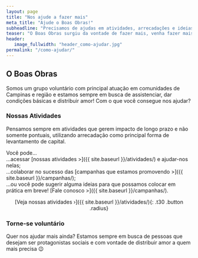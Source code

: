 ```yaml
---
layout: page
title: "Nos ajude a fazer mais"
meta_title: "Ajude o Boas Obras!"
subheadline: "Precisamos de ajudas em atividades, arrecadações e ideias 💡"
teaser: "O Boas Obras surgiu da vontade de fazer mais, venha fazer mais conosco!"
header:
   image_fullwidth: "header_como-ajudar.jpg"
permalink: "/como-ajudar/"
---
```


## O Boas Obras

Somos um grupo voluntário com principal atuação em comunidades de Campinas e região e estamos sempre em busca de assistenciar, dar condições básicas e distribuir amor! Com o que você consegue nos ajudar?

### Nossas Atividades

Pensamos sempre em atividades que gerem impacto de longo prazo e não somente pontuais, utilizando arrecadação como principal forma de levantamento de capital. 

Você pode...<br/>
...acessar [nossas atividades >]({{ site.baseurl }}/atividades/) e ajudar-nos nelas;<br/>
...colaborar no sucesso das [campanhas que estamos promovendo >]({{ site.baseurl }}/campanhas/);<br/>
...ou você pode sugerir alguma ideias para que possamos colocar em prática em breve! [Fale conosco >]({{ site.baseurl }}/campanhas/).

<div class="row" style="text-align: center;" markdown="1">
[Veja nossas atividades ›]({{ site.baseurl }}/atividades/){: .t30 .button .radius}
</div>

### Torne-se voluntário

Quer nos ajudar mais ainda? Estamos sempre em busca de pessoas que desejam ser protagonistas sociais e com vontade de distribuir amor a quem mais precisa 😉